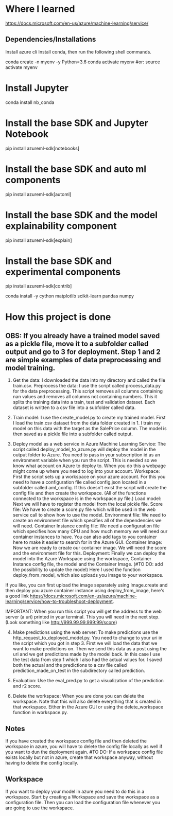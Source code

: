 # Where I learned
https://docs.microsoft.com/en-us/azure/machine-learning/service/

## Dependencies/Installations
Install azure cli
Install conda, then run the following shell commands.

conda create -n myenv -y Python=3.6
conda activate myenv #or: source activate myenv

# Install Jupyter
conda install nb_conda

# Install the base SDK and Jupyter Notebook
pip install azureml-sdk[notebooks]

# Install the base SDK and auto ml components
pip install azureml-sdk[automl]

# Install the base SDK and the model explainability component
pip install azureml-sdk[explain]

# Install the base SDK and experimental components
pip install azureml-sdk[contrib]

conda install -y cython matplotlib scikit-learn pandas numpy


# How this project is done
## OBS: If you already have a trained model saved as a pickle file, move it to a subfolder called output and go to 3 for deployment. Step 1 and 2 are simple examples of data preprocessing and model training.
1. Get the data: I downloaded the data into my directory and called the file train.csv.
Preprocess the data: I use the script called process_data.py for the data preprocessing. This script removes all columns containing nan values and removes all columns not containing numbers. This it splits the training data into a train, test and validation dataset. Each dataset is written to a csv file into a subfolder called data.

2. Train model: I use the create_model.py to create my trained model. First I load the train.csv dataset from the data folder created in 1. I train my model on this data with the target as the SalePrice column. The model is then saved as a pickle file into a subfolder called output.

3. Deploy model as a web service in Azure Machine Learning Service: The script called deploy_model_to_azure.py
will deploy the model in the output folder to Azure. You need to pass in your subscription id as an environment variable when you run the script. This is needed so we know what account on Azure to deploy to. When you do this a webpage might come up where you need to log into your account.
Workspace: First the script sets up a workspace on your azure account. For this you need to have a configuration file called config.json located in a subfolder called aml_config. If this doesn't exist the script will create the config file and then create the workspace. (All of the functions connected to the workspace is in the workspace.py file.)
Load model: Next we will have to register the model from the local pickle file.
Score file: We have to create a score.py file which will be used in the web service call to show how to use the model.
Environment file: We need to create an environment file which specifies all of the dependencies we will need.
Container Instance config file: We need a configuration file which specifies how many CPU and how much memory we will need our container instances to have. You can also add tags to you container here to make it easier to search for in the Azure GUI.
Container Image: Now we are ready to create our container image. We will need the score and the environment file for this.
Deployment: Finally we can deploy the model into the Azure Workspace using the workspace, Container Instance config file, the model and the Container Image. (#TO DO: add the possibility to update the model) Here I used the function deploy_from_model, which also uploads you image to your workspace.

If you like, you can first upload the image separately using Image.create and then deploy you azure container instance using deploy_from_image, here's a good link https://docs.microsoft.com/en-us/azure/machine-learning/service/how-to-troubleshoot-deployment.

IMPORTANT: When you run this script you will get the address to the web server (a uri) printed in your terminal. This you will need in the next step. (Look something like http://999.99.99.999:99/score)

4. Make predictions using the web server: To make predictions use the http_request_to_deployed_model.py. You need to change to your uri in the script which you got in step 3. First we will load the data that we want to make predictions on. Then we send this data as a post using the uri and we get predictions made by the model back. In this case I use the test data from step 1 which I also had the actual values for. I saved both the actual and the predictions to a csv file called prediction_made_on_test in the subdirectory called prediction.

5. Evaluation: Use the eval_pred.py to get a visualization of the prediction and r2 score.

6. Delete the workspace: When you are done you can delete the workspace. Note that this will also delete everything that is created in that workspace. Either in the Azure GUI or using the delete_workspace function in workspace.py.

## Notes
If you have created the workspace config file and then deleted the workspace in azure, you will have to delete the config file locally as well if you want to dun the deployment again. #TO DO: If a workspace config file exists locally but not in azure, create that workspace anyway, without having to delete the config locally.

## Workspace
If you want to deploy your model in azure you need to do this in a workspace.
Start by creating a Workspace and save the workspace as a configuration file.
Then you can load the configuration file whenever you are going to use the workspace.
